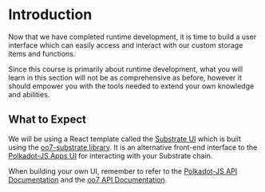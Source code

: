 Introduction
===

Now that we have completed runtime development, it is time to build a user interface which can easily access and interact with our custom storage items and functions.

Since this course is primarily about runtime development, what you will learn in this section will not be as comprehensive as before, however it should empower you with the tools needed to extend your own knowledge and abilities.

## What to Expect

We will be using a React template called the [Substrate UI](https://github.com/paritytech/substrate-ui) which is built using the [oo7-substrate library](https://github.com/paritytech/oo7/tree/master/packages/oo7-substrate). It is an alternative front-end interface to the [Polkadot-JS Apps UI](https://github.com/polkadot-js/apps) for interacting with your Substrate chain.

When building your own UI, remember to refer to the [Polkadot-JS API Documentation](https://github.com/polkadot-js/api) and the [oo7 API Documentation](https://tomusdrw.github.io/oo7/).